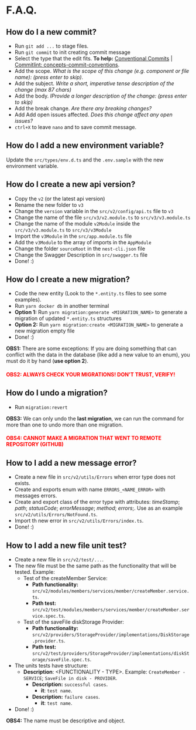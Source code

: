 # F.A.Q.

## How do I a new commit?

- Run `git add ...` to stage files.
- Run `git commit` to init creating commit message
- Select the type that the edit fits. **To help:** [Conventional Commits](https://www.conventionalcommits.org/en/v1.0.0/) | [Commitlint: concepts-commit-conventions](https://commitlint.js.org/#/concepts-commit-conventions).
- Add the scope. _What is the scope of this change (e.g. component or file name): (press enter to skip)_.
- Add the subject. _Write a short, imperative tense description of the change (max 87 chars)_
- Add the body. _IProvide a longer description of the change: (press enter to skip)_
- Add the break change. _Are there any breaking changes?_
- Add Add open issues affected. _Does this change affect any open issues?_
- `ctrl+X` to leave `nano` and to save commit message.

## How do I add a new environment variable?

Update the `src/types/env.d.ts` and the `.env.sample` with the new environment variable.

## How do I create a new api version?

- Copy the `v2` (or the latest api version)
- Rename the new folder to `v3`
- Change the `version` variable in the `src/v2/config/api.ts` file to `v3`
- Change the name of the file `src/v3/v2.module.ts` to `src/v3/v3.module.ts`
- Change the name of the module `v2Module` inside the `src/v3/v3.module.ts` to `src/v3/v3Module`
- Import the `v3Module` in the `src/app.module.ts` file
- Add the `v3Module` to the array of imports in the `AppModule`
- Change the folder `sourceRoot` in the `nest-cli.json` file
- Change the Swagger Description in `src/swagger.ts` file
- Done! :)

## How do I create a new migration?

- Code the new entity (Look to the `*.entity.ts` files to see some examples).
- Run `yarn docker db` in another terminal
- **Option 1:** Run `yarn migration:generate <MIGRATION_NAME>` to generate a migration of updated `*.entity.ts` structures
- **Option 2:** Run `yarn migration:create <MIGRATION_NAME>` to generate a new migration empty file
- Done! :)

**OBS1:** There are some exceptions: If you are doing something that can conflict with the data in the database (like add a new value to an enum), you must do it by hand (**use option 2**).

<h4 style="color:red"> OBS2: ALWAYS CHECK YOUR MIGRATIONS! DON'T TRUST, VERIFY!</h4>

## How do I undo a migration?

- Run `migration:revert`

**OBS3:** We can only undo the **last migration**, we can run the command for more than one to undo more than one migration.

<h4 style="color:red"> OBS4: CANNOT MAKE A MIGRATION THAT WENT TO REMOTE REPOSITORY (GITHUB)</h4>

## How to I add a new message error?

- Create a new file in `src/v2/utils/Errors` when error type does not exists.
- Create and exports enum with name `ERRORS_<NAME_ERROR>` with messages errors.
- Create and export class of the error type with attributes: _timeStamp_; _path_; _statusCode_; _errorMessage_; _method_; _errors_;. Use as an example `src/v2/utils/Errors/NotFound.ts`.
- Import th new error in `src/v2/utils/Errors/index.ts`.
- Done! :)

## How to I add a new file unit test?

- Create a new file in `src/v2/test/...`.
- The new file must be the same path as the functionality that will be tested. Example:
  - Test of the createMember Service:
    - **Path functionality:** `src/v2/modules/members/services/member/createMember.service.ts`.
    - **Path test:** `src/v2/test/modules/members/services/member/createMember.service.spec.ts`.
  - Test of the saveFile diskStorage Provider:
    - **Path functionality:** `src/v2/providers/StorageProvider/implementations/DiskStorage.provider.ts`.
    - **Path test:** `src/v2/test/providers/StorageProvider/implementations/diskStorage/saveFile.spec.ts`.
- The units tests have structure:
  - **Description**: <FUNCTIONALITY - TYPE>. Example: `CreateMember - SERVICE`; `SaveFile in disk - PROVIDER`.
    - **Description:** `successful cases`.
      - **it**: `test name`.
    - **Description:** `failure cases`.
      - **it**: `test name`.
- Done! :)

**OBS4:** The name must be descriptive and object.

